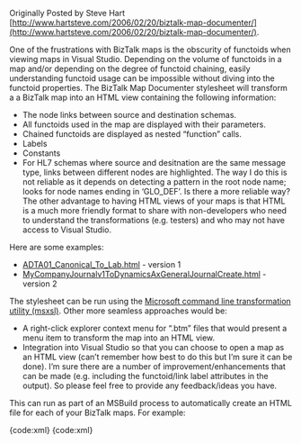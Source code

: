 Originally Posted by Steve Hart [http://www.hartsteve.com/2006/02/20/biztalk-map-documenter/](http://www.hartsteve.com/2006/02/20/biztalk-map-documenter/).

One of the frustrations with BizTalk maps is the obscurity of functoids when viewing maps in Visual Studio.  Depending on the volume of functoids in a map and/or depending on the degree of functoid chaining, easily understanding functoid usage can be impossible without diving into the functoid properties.  The BizTalk Map Documenter stylesheet will transform a a BizTalk map into an HTML view containing the following information:

* The node links between source and destination schemas.
* All functoids used in the map are displayed with their parameters.
* Chained functoids are displayed as nested “function” calls.
* Labels
* Constants
* For HL7 schemas where source and desitnation are the same message type, links between different nodes are highlighted. The way I do this is not reliable as it depends on detecting a pattern in the root node name; looks for node names ending in ‘GLO_DEF’. Is there a more reliable way?
The other advantage to having HTML views of your maps is that HTML is a much more friendly format to share with non-developers who need to understand the transformations (e.g. testers) and who may not have access to Visual Studio.

Here are some examples: 
* [ADTA01_Canonical_To_Lab.html](Home_ADTA01_Canonical_To_Lab.html) - version 1
* [MyCompanyJournalv1ToDynamicsAxGeneralJournalCreate.html](Home_MyCompanyJournalv1ToDynamicsAxGeneralJournalCreate.html) - version 2

The stylesheet can be run using the [Microsoft command line transformation utility (msxsl)](http://www.microsoft.com/downloads/details.aspx?FamilyID=2fb55371-c94e-4373-b0e9-db4816552e41&DisplayLang=en). Other more seamless approaches would be:

* A right-click explorer context menu for “.btm” files that would present a menu item to transform the map into an HTML view.
* Integration into Visual Studio so that you can choose to open a map as an HTML view (can’t remember how best to do this but I’m sure it can be done).
I’m sure there are a number of improvement/enhancements that can be made (e.g. including the functoid/link label attributes in the output). So please feel free to provide any feedback/ideas you have.

This can run as part of an MSBuild process to automatically create an HTML file for each of your BizTalk maps.  For example:

{code:xml}
<Target Name="CreateBizTalkMapDocumentation">
	<!-- Identify all of the map files - we'll include the project directories of all BizTalk projects, just to be sure -->
	<CreateItem Include="%(BizTalkProject.ProjectDir)\****\**.btm">
              <Output TaskParameter="Include" ItemName="BizTalkMapFiles"/>
        </CreateItem>
	<Message Text="BizTalk Server maps to document: @(BizTalkMapFiles)"/>
        <!-- Re-create the folder to hold the maps -->
	<RemoveDir Condition="Exists('$(MapDocumentationRoot)')" Directories="$(MapDocumentationRoot)" />
	<MakeDir Directories="$(MapDocumentationRoot)" />
	<!-- All the HTML files are written to a single folder, which assumes that each .btm file has a unique filename! -->
	<Exec Command='"$(MapDocumenterDir)\msxsl" "%(BizTalkMapFiles.FullPath)" "$(MapDocumenterDir)\BizTalkMapDocumenterHTML.xslt" -o "$(MapDocumentationRoot)\%(BizTalkMapFiles.Filename).html"' />
</Target>
{code:xml}